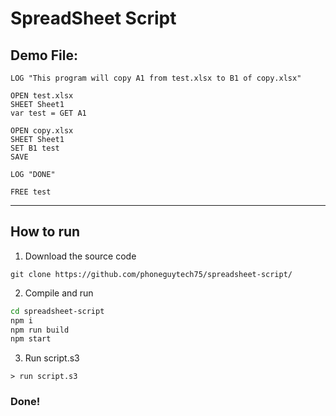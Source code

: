 # SpreadSheet Script

## Demo File:
```
LOG "This program will copy A1 from test.xlsx to B1 of copy.xlsx"

OPEN test.xlsx
SHEET Sheet1
var test = GET A1

OPEN copy.xlsx
SHEET Sheet1
SET B1 test
SAVE

LOG "DONE"

FREE test
```
---
## How to run

1.  Download the source code
```
git clone https://github.com/phoneguytech75/spreadsheet-script/
```

2. Compile and run
```bash
cd spreadsheet-script
npm i
npm run build
npm start
```

3. Run script.s3
```
> run script.s3
```
### Done!